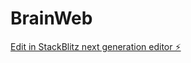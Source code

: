 # BrainWeb

[Edit in StackBlitz next generation editor ⚡️](https://stackblitz.com/~/github.com/pstar77/BrainWeb)